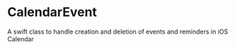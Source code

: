 # CalendarEvent
A swift class to handle creation and deletion of events and reminders in iOS Calendar

